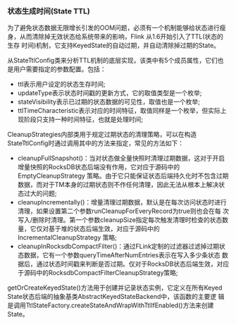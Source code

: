 ### 状态生成时间(State TTL)

为了避免状态数据无限增长引发的OOM问题，必须有一个机制能够给状态进行瘦身，从而清除掉无效状态给系统带来的影响，Flink 从1.6开始引入了TTL(状态的生存
时间)机制，它支持KeyedState的自动过期，并自动清除掉过期的State。

从StateTtlConfig类来分析TTL机制的底层实现，该类中有5个成员属性，它们也是用户需要指定的参数配置。包括：
  * ttl表示用户设定的状态生存时间;
  * updateType表示状态时间戳的更新方式，它的取值类型是一个枚举;
  * stateVisibility表示已过期的状态数据的可见性，取值也是一个枚举;
  * ttlTimeCharacteristic表示对应的时间特征，取值同样是一个枚举，但实际上现阶段只支持一种时间特征，也就是处理时间;

CleanupStrategies内部类用于规定过期状态的清理策略，可以在构造StateTtlConfig时通过调用其中的方法来指定，常见的方法如下：
  * cleanupFullSnapshot()：当对状态做全量快照时清理过期数据，这对于开启增量快照的RocksDB状态后端没有作用，它对应于源码中的EmptyCleanupStrategy
  策略。由于它只能保证状态后端持久化时不包含过期数据，而对于TM本身的过期状态则不作任何清理，因此无法从根本上解决状态过大的问题;
  * cleanupIncrementally()：增量清理过期数据，默认是在每次访问状态时进行清理，如果设置第二个参数runCleanupForEveryRecord为true则也会在每
  次写入/删除时清理。第一个参数cleanupSize指定每次触发清理时检查的状态数量，它仅对基于堆的状态后端生效，对应于源码中的IncrementalCleanupStrategy
  策略;
  * cleanupInRocksdbCompactFilter()：通过FLink定制的过滤器过滤掉过期状态数据，它有一个参数queryTimeAfterNumEntries表示在写入多少条状态
  数据后，通过状态时间戳来判断是否过期。仅对于RocksDB状态后端生效，对应于源码中的RocksdbCompactFilterCleanupStrategy策略;
  
getOrCreateKeyedState()方法用于创建并记录状态实例，它定义在所有Keyed State状态后端的抽象基类AbstractKeyedStateBackend中，该函数的主要逻
辑是调用TtlStateFactory.createStateAndWrapWithTtlIfEnabled()方法来创建State。
 